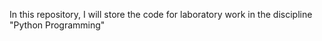 In this repository, I will store the code for laboratory work in the discipline "Python Programming"
